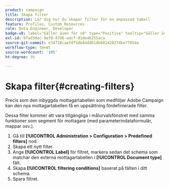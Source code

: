 ```yaml
---
product: campaign
title: Skapa filter
description: Lär dig hur du skapar filter för en anpassad tabell
feature: Profiles, Custom Resources
role: Data Engineer, Developer
badge-v8: label="Gäller även för v8" type="Positive" tooltip="Gäller även Campaign v8"
exl-id: 6fad3dac-9af0-4796-adcf-d1de4b255aca
source-git-commit: e34718caefdf5db4ddd61db601420274be77054e
workflow-type: tm+mt
source-wordcount: '105'
ht-degree: 3%

---
```


# Skapa filter{#creating-filters}

Precis som den inbyggda mottagartabellen som medföljer Adobe Campaign kan den nya mottagartabellen få en uppsättning fördefinierade filter.

Dessa filter kommer att vara tillgängliga i målurvalsfönstret med samma funktioner som segment för mottagare (med parameterindataformulär, mappar osv.).

1. Gå till **[!UICONTROL Administration > Configuration > Predefined filters]** nod.
1. Skapa ett nytt filter.
1. Ange **[!UICONTROL Label]** för filtret, markera sedan det schema som matchar den externa mottagartabellen i **[!UICONTROL Document type]** fält.
1. Skapa **[!UICONTROL filtering conditions]** baserat på fälten i ditt schema.
1. Spara filtret.
